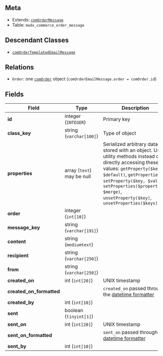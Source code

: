 ## Meta

- Extends: [`comOrderMessage`](comOrderMessage)
- Table: `modx_commerce_order_message`

## Descendant Classes

- [`comOrderTemplatedEmailMessage`](comOrderTemplatedEmailMessage)


## Relations

- `Order`: one [`comOrder`](comOrder) object (`comOrderEmailMessage.order = comOrder.id`)

## Fields


| Field | Type | Description |
| ----- | ---- | ----------- |
| **id** | integer (`INTEGER`) | Primary key |
| **class_key** | string (`varchar[100]`) | Type of object |
| **properties** | array (`text`)<br>may be null | Serialized arbitrary data stored with an object. Use utility methods instead of directly accessing these values: `getProperty($key, $default)`, `getProperties()`, `setProperty($key, $value)`, `setProperties($properties, $merge)`, `unsetProperty($key)`, `unsetProperties($keys)` |
| **order** | integer (`int[10]`) |  |
| **message_key** | string (`varchar[191]`) |  |
| **content** | string (`mediumtext`) |  |
| **recipient** | string (`varchar[250]`) |  |
| **from** | string (`varchar[250]`) |  |
| **created_on** | int (`int[20]`) | UNIX timestamp |
| **created_on_formatted** |  | `created_on` passed through the [datetime formatter](../Formatters/datetime) |
| **created_by** | int (`int[10]`) |  |
| **sent** | boolean (`tinyint[1]`) |  |
| **sent_on** | int (`int[20]`) | UNIX timestamp |
| **sent_on_formatted** |  | `sent_on` passed through the [datetime formatter](../Formatters/datetime) |
| **sent_by** | int (`int[10]`) |  |
